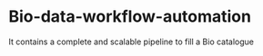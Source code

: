 # Bio-data-workflow-automation
It contains a complete and scalable pipeline to fill a Bio catalogue
